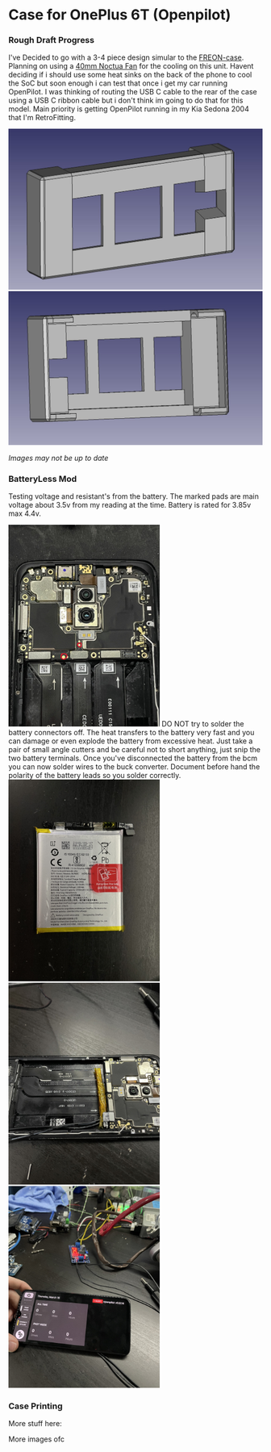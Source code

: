 # Case for OnePlus 6T (Openpilot)


### Rough Draft Progress

I've Decided to go with a 3-4 piece design simular to the [FREON-case](https://github.com/RetroPilot/FREON-case). Planning on using a [40mm Noctua Fan](https://www.amazon.com/Noctua-Cooling-Bearing-NF-A4X10-FLX-5V/dp/B00NEMGCIA) for the cooling on this unit. Havent deciding if i should use some heat sinks on the back of the phone to cool the SoC but soon enough i can test that once i get my car running OpenPilot. I was thinking of routing the USB C cable to the rear of the case using a USB C ribbon cable but i don't think im going to do that for this model. Main priority is getting OpenPilot running in my Kia Sedona 2004 that I'm RetroFitting.

<img src="https://github.com/Paperboypaddy/6TCase/blob/main/images/rough_draft_rear_view.jpg" width="600">
<img src="https://github.com/Paperboypaddy/6TCase/blob/main/images/rough_draft_front_view.jpg" width="600">

*Images may not be up to date*

### BatteryLess Mod

Testing voltage and resistant's from the battery. The marked pads are main voltage about 3.5v from my reading at the time. Battery is rated for 3.85v max 4.4v. 

<img src="https://github.com/Paperboypaddy/6TCase/blob/main/images/6T_Mainboard.jpg" width="300">
DO NOT try to solder the battery connectors off. The heat transfers to the battery very fast and you can damage or even explode the battery from excessive heat. Just take a pair of small angle cutters and be careful not to short anything, just snip the two battery terminals. Once you've disconnected the battery from the bcm you can now solder wires to the buck converter. Document before hand the polarity of the battery leads so you solder correctly.

<img src="https://github.com/Paperboypaddy/6TCase/blob/main/images/6T_Battery.jpg" width="300">
<img src="https://github.com/Paperboypaddy/6TCase/blob/main/images/6T_BatteryLess_Mod.jpg" width="300">
<img src="https://github.com/Paperboypaddy/6TCase/blob/main/images/6T_BatteryLess_in_action.jpg" width="300">



### Case Printing

More stuff here:

More images ofc



